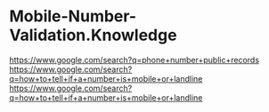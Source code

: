 # Mobile-Number-Validation.Knowledge
https://www.google.com/search?q=phone+number+public+records https://www.google.com/search?q=how+to+tell+if+a+number+is+mobile+or+landline https://www.google.com/search?q=how+to+tell+if+a+number+is+mobile+or+landline
